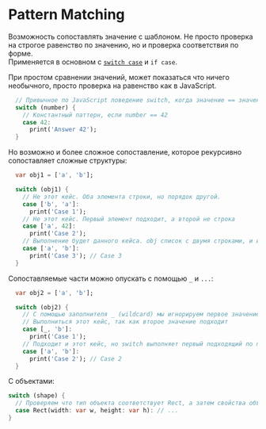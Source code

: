 # Pattern Matching


Возможность сопоставлять значение с шаблоном. Не просто проверка на строгое равенство по значению, но и проверка соответствия по форме.  
Применяется в основном с [`switch case`](../flow/switch.md) и `if case`.

При простом сравнении значений, может показаться что ничего необычного, просто проверка на равенство как в JavaScript.

```dart _code/pattern_matching.dart:4-9
  // Привычное по JavaScript поведение switch, когда значение == значению кейса
  switch (number) {
    // Константный паттерн, если number == 42
    case 42:
      print('Answer 42');
  }
```

Но возможно и более сложное сопоставление,
которое рекурсивно сопоставляет сложные структуры:

```dart _code/pattern_matching.dart:11-23
  var obj1 = ['a', 'b'];

  switch (obj1) {
    // Не этот кейс. Оба элемента строки, но порядок другой.
    case ['b', 'a']:
      print('Case 1');
    // Не этот кейс. Первый элемент подходит, а второй не строка
    case ['a', 42]:
      print('Case 2');
    // Выполнение будет данного кейса. obj список с двумя строками, и именно в таком порядке
    case ['a', 'b']:
      print('Case 3'); // Case 3
  }
```

Сопоставляемые части можно опускать с помощью `_` и `...`:

```dart _code/pattern_matching.dart:25-35
  var obj2 = ['a', 'b'];

  switch (obj2) {
    // С помощью заполнителя _ (wildcard) мы игнорируем первое значение в списке, говорим что оно не важно.
    // Выполниться этот кейс, так как второе значение подходит
    case [_, 'b']:
      print('Case 1');
    // Подходит и этот кейс, но switch выполняет первый подходящий по порядку
    case ['a', 'b']:
      print('Case 2'); // Case 2
  }
```

С объектами:

```dart
switch (shape) {
  // Проверяем что тип объекта соответствует Rect, а затем свойства объекта.
  case Rect(width: var w, height: var h): // ...
}
```